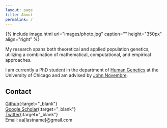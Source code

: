 ```yaml
---
layout: page
title: About
permalink: /
---
```


{% include image.html url="images/photo.jpg" caption="" height="350px" align="right" %}

My research spans both theoretical and applied population genetics, utilizing a combination of mathematical, computational, and empirical approaches.

I am currently a PhD student in the department of [Human Genetics](https://genes.uchicago.edu/) at the University of Chicago and am advised by [John Novembre](http://jnpopgen.org/).

## Contact

[Github]{:target="_blank"} <br/>
[Google Scholar]{:target="_blank"} <br/> 
[Twitter]{:target="_blank"} <br/>
Email:  aa[lastname]@gmail.com<br/>

[Twitter]: https://twitter.com/aabiddanda
[Github]: https://github.com/aabiddanda
[Google Scholar]: https://scholar.google.com/citations?user=BWVZXhgAAAAJ&hl=en

